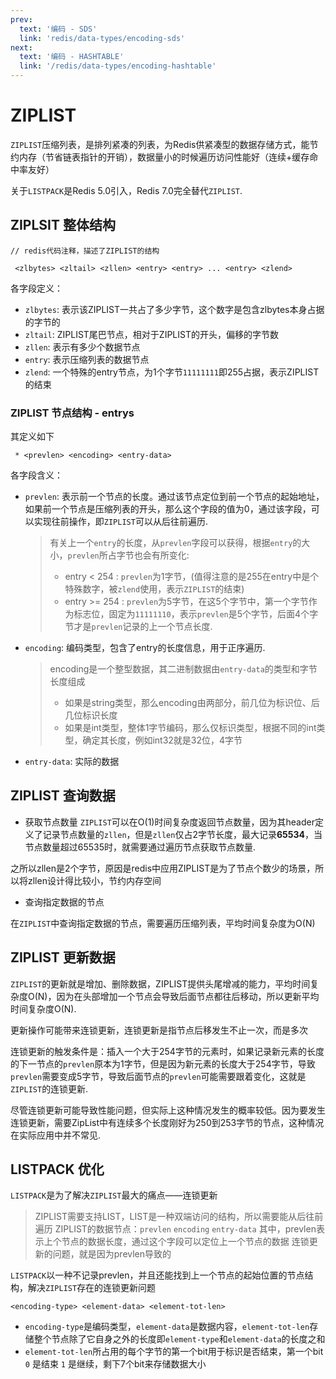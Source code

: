 ```yaml
---
prev:
  text: '编码 - SDS'
  link: 'redis/data-types/encoding-sds'
next:
  text: '编码 - HASHTABLE'
  link: '/redis/data-types/encoding-hashtable'
---
```

# ZIPLIST <Badge type="tip" text="Redis Encoding ZIPLIST" />

`ZIPLIST`压缩列表，是排列紧凑的列表，为Redis供紧凑型的数据存储方式，能节约内存（节省链表指针的开销），数据量小的时候遍历访问性能好（连续+缓存命中率友好）

关于`LISTPACK`是Redis 5.0引入，Redis 7.0完全替代`ZIPLIST`.

## ZIPLSIT 整体结构

```text{3}
// redis代码注释，描述了ZIPLIST的结构

 <zlbytes> <zltail> <zllen> <entry> <entry> ... <entry> <zlend>
```
各字段定义：
- `zlbytes`: 表示该ZIPLIST一共占了多少字节，这个数字是包含zlbytes本身占据的字节的
- `zltail`: ZIPLIST尾巴节点，相对于ZIPLIST的开头，偏移的字节数
- `zllen`: 表示有多少个数据节点
- `entry`: 表示压缩列表的数据节点
- `zlend`: 一个特殊的entry节点，为1个字节`11111111`即255占据，表示ZIPLIST的结束

### ZIPLIST 节点结构 - entrys

其定义如下
```text
 * <prevlen> <encoding> <entry-data>
```
各字段含义：
- `prevlen`: 表示前一个节点的长度。通过该节点定位到前一个节点的起始地址，如果前一个节点是压缩列表的开头，那么这个字段的值为0，通过该字段，可以实现往前操作，即`ZIPLIST`可以从后往前遍历.
  > 有关上一个`entry`的长度，从`prevlen`字段可以获得，根据`entry`的大小，`prevlen`所占字节也会有所变化:
  > - entry < 254 : `prevlen`为1字节，(值得注意的是255在entry中是个特殊数字，被`zlend`使用，表示`ZIPLIST`的结束)
  > - entry >= 254 : `prevlen`为5字节，在这5个字节中，第一个字节作为标志位，固定为`11111110`，表示`prevlen`是5个字节，后面4个字节才是`prevlen`记录的上一个节点长度.

- `encoding`: 编码类型，包含了entry的长度信息，用于正序遍历.
  > encoding是一个整型数据，其二进制数据由`entry-data`的类型和字节长度组成
  > - 如果是string类型，那么encoding由两部分，前几位为标识位、后几位标识长度
  > - 如果是int类型，整体1字节编码，那么仅标识类型，根据不同的int类型，确定其长度，例如int32就是32位，4字节


- `entry-data`: 实际的数据

## ZIPLIST 查询数据

- 获取节点数量
`ZIPLIST`可以在O(1)时间复杂度返回节点数量，因为其header定义了记录节点数量的`zllen`，但是`zllen`仅占2字节长度，最大记录**65534**，当节点数量超过65535时，就需要通过遍历节点获取节点数量.

之所以zllen是2个字节，原因是redis中应用ZIPLIST是为了节点个数少的场景，所以将zllen设计得比较小，节约内存空间

- 查询指定数据的节点

在`ZIPLIST`中查询指定数据的节点，需要遍历压缩列表，平均时间复杂度为O(N)

## ZIPLIST 更新数据

`ZIPLIST`的更新就是增加、删除数据，ZIPLIST提供头尾增减的能力，平均时间复杂度O(N)，因为在头部增加一个节点会导致后面节点都往后移动，所以更新平均时间复杂度O(N).

更新操作可能带来连锁更新，连锁更新是指节点后移发生不止一次，而是多次

连锁更新的触发条件是：插入一个大于254字节的元素时，如果记录新元素的长度的下一节点的`prevlen`原本为1字节，但是因为新元素的长度大于254字节，导致`prevlen`需要变成5字节，导致后面节点的`prevlen`可能需要跟着变化，这就是`ZIPLIST`的连锁更新.

尽管连锁更新可能导致性能问题，但实际上这种情况发生的概率较低。因为要发生连锁更新，需要ZipList中有连续多个长度刚好为250到253字节的节点，这种情况在实际应用中并不常见.

## LISTPACK 优化

`LISTPACK`是为了解决`ZIPLIST`最大的痛点——连锁更新

> ZIPLIST需要支持LIST，LIST是一种双端访问的结构，所以需要能从后往前遍历
ZIPLIST的数据节点：`prevlen` `encoding` `entry-data`
其中，prevlen表示上个节点的数据长度，通过这个字段可以定位上一个节点的数据
连锁更新的问题，就是因为prevlen导致的

`LISTPACK`以一种不记录prevlen，并且还能找到上一个节点的起始位置的节点结构，解决`ZIPLIST`存在的连锁更新问题

```text
<encoding-type> <element-data> <element-tot-len>
```

- `encoding-type`是编码类型，`element-data`是数据内容，`element-tot-len`存储整个节点除了它自身之外的长度即`element-type`和`element-data`的长度之和
- `element-tot-len`所占用的每个字节的第一个bit用于标识是否结束，第一个bit `0` 是结束 `1` 是继续，剩下7个bit来存储数据大小

